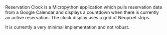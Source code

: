 Reservation Clock is a Micropython application which pulls reservation data from a Google Calendar and displays a countdown when there is currently an active reservation. The clock display uses a grid of Neopixel strips.

It is currently a very minimal implementation and not robust.
